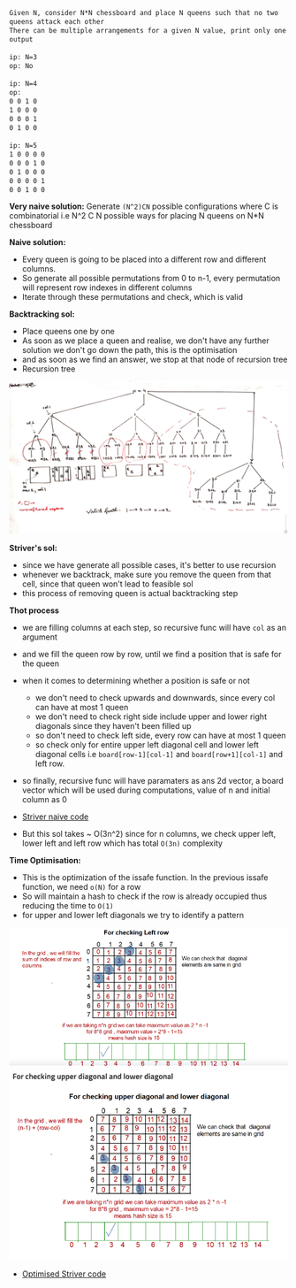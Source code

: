 ```
Given N, consider N*N chessboard and place N queens such that no two queens attack each other 
There can be multiple arrangements for a given N value, print only one output 

ip: N=3
op: No

ip: N=4
op:
0 0 1 0
1 0 0 0
0 0 0 1
0 1 0 0

ip: N=5
1 0 0 0 0
0 0 0 1 0
0 1 0 0 0 
0 0 0 0 1
0 0 1 0 0
```

**Very naive solution:** Generate ```(N^2)CN``` possible configurations where C is combinatorial i.e N^2 C N possible ways for placing N queens on N*N chessboard

**Naive solution:** 
- Every queen is going to be placed into a different row and different columns. 
- So generate all possible permutations from 0 to n-1, every permutation will represent row indexes in different columns 
- Iterate through these permutations and check, which is valid 

**Backtracking sol:**

- Place queens one by one
- As soon as we place a queen and realise, we don't have any further solution we don't go down the path, this is the optimisation
- and as soon as we find an answer, we stop at that node of recursion tree 
- Recursion tree

![](imgs/recursion_tree.jpg)

**Striver's sol:**

- since we have generate all possible cases, it's better to use recursion
- whenever we backtrack, make sure you remove the queen from that cell, since that queen won't lead to feasible sol 
- this process of removing queen is actual backtracking step

**Thot process**

- we are filling columns at each step, so recursive func will have ``col`` as an argument
- and we fill the queen row by row, until we find a position that is safe for the queen
- when it comes to determining whether a position is safe or not 
    - we don't need to check upwards and downwards, since every col can have at most 1 queen
    - we don't need to check right side include upper and lower right diagonals since they haven't been filled up
    - so don't need to check left side, every row can have at most 1 queen
    - so check only for entire upper left diagonal cell and lower left diagonal cells i.e ``board[row-1][col-1]`` and ``board[row+1][col-1]`` and left row.
- so finally, recursive func will have paramaters as ans 2d vector, a board vector which will be used during computations, value of n and initial column as 0

- [Striver naive code](striver_naive.cpp)
- But this sol takes ~ O(3n^2) since for n columns, we check upper left, lower left and left row which has total ``O(3n)`` complexity

**Time Optimisation:**

- This is the optimization of the issafe function. In the previous issafe function, we need ``o(N)`` for a row
- So will maintain a hash to check if the row is already occupied thus reducing the time to ```O(1)```
- for upper and lower left diagonals we try to identify a pattern 

![](imgs/pattern_left.PNG)
![](imgs/pattern_left_down.PNG)

- [Optimised Striver code](striver_optimised.cpp)